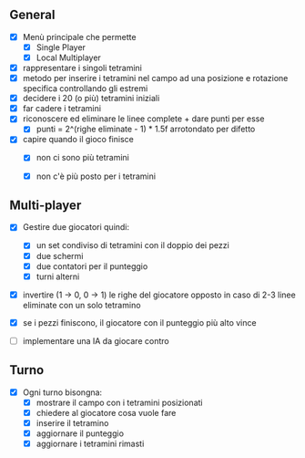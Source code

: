 ## General

- [X] Menù principale che permette
  - [X] Single Player
  - [X] Local Multiplayer

- [X] rappresentare i singoli tetramini
- [X] metodo per inserire i tetramini nel campo ad una posizione e rotazione specifica controllando gli estremi
- [X] decidere i 20 (o più) tetramini iniziali
- [X] far cadere i tetramini
- [X] riconoscere ed eliminare le linee complete + dare punti per esse 
  - [X] punti = 2^(righe eliminate - 1) * 1.5f arrotondato per difetto
- [X] capire quando il gioco finisce
  - [X] non ci sono più tetramini
  - [X] non c'è più posto per i tetramini


## Multi-player

- [X] Gestire due giocatori quindi:
  - [X] un set condiviso di tetramini con il doppio dei pezzi
  - [X] due schermi 
  - [X] due contatori per il punteggio
  - [X] turni alterni
- [X] invertire (1 -> 0, 0 -> 1) le righe del giocatore opposto in caso di 2-3 linee eliminate con un solo tetramino
- [X] se i pezzi finiscono, il giocatore con il punteggio più alto vince
- [ ] implementare una IA da giocare contro


## Turno

- [X] Ogni turno bisongna:
  - [X] mostrare il campo con i tetramini posizionati
  - [X] chiedere al giocatore cosa vuole fare
  - [X] inserire il tetramino
  - [X] aggiornare il punteggio
  - [X] aggiornare i tetramini rimasti